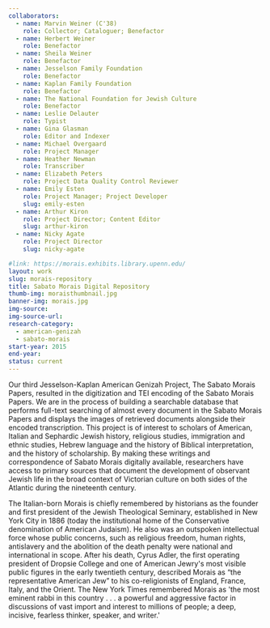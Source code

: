```yaml
---
collaborators: 
  - name: Marvin Weiner (C'38)
    role: Collector; Cataloguer; Benefactor
  - name: Herbert Weiner
    role: Benefactor 
  - name: Sheila Weiner 
    role: Benefactor 
  - name: Jesselson Family Foundation 
    role: Benefactor 
  - name: Kaplan Family Foundation
    role: Benefactor 
  - name: The National Foundation for Jewish Culture 
    role: Benefactor 
  - name: Leslie Delauter
    role: Typist
  - name: Gina Glasman
    role: Editor and Indexer
  - name: Michael Overgaard
    role: Project Manager 
  - name: Heather Newman
    role: Transcriber 
  - name: Elizabeth Peters 
    role: Project Data Quality Control Reviewer
  - name: Emily Esten 
    role: Project Manager; Project Developer
    slug: emily-esten 
  - name: Arthur Kiron 
    role: Project Director; Content Editor
    slug: arthur-kiron
  - name: Nicky Agate
    role: Project Director 
    slug: nicky-agate

#link: https://morais.exhibits.library.upenn.edu/
layout: work
slug: morais-repository 
title: Sabato Morais Digital Repository
thumb-img: moraisthumbnail.jpg
banner-img: morais.jpg
img-source: 
img-source-url: 
research-category: 
  - american-genizah
  - sabato-morais
start-year: 2015
end-year: 
status: current 
---
```


Our third Jesselson-Kaplan American Genizah Project, The Sabato Morais Papers, resulted in the digitization and TEI encoding of the Sabato Morais Papers. We are in the process of building a searchable database that performs full-text searching of almost every document in the Sabato Morais Papers and displays the images of retrieved documents alongside their encoded transcription. This project is of interest to scholars of American, Italian and Sephardic Jewish history, religious studies, immigration and ethnic studies, Hebrew language and the history of Biblical interpretation, and the history of scholarship. By making these writings and correspondence of Sabato Morais digitally available, researchers have access to primary sources that document the development of observant Jewish life in the broad context of Victorian culture on both sides of the Atlantic during the nineteenth century. 

The Italian-born Morais is chiefly remembered by historians as the founder and first president of the Jewish Theological Seminary, established in New York City in 1886 (today the institutional home of the Conservative denomination of American Judaism). He also was an outspoken intellectual force whose public concerns, such as religious freedom, human rights, antislavery and the abolition of the death penalty were national and international in scope. After his death, Cyrus Adler, the first operating president of Dropsie College and one of American Jewry's most visible public figures in the early twentieth century, described Morais as “the representative American Jew” to his co-religionists of England, France, Italy, and the Orient. The New York Times remembered Morais as 'the most eminent rabbi in this country . . . a powerful and aggressive factor in discussions of vast import and interest to millions of people; a deep, incisive, fearless thinker, speaker, and writer.'